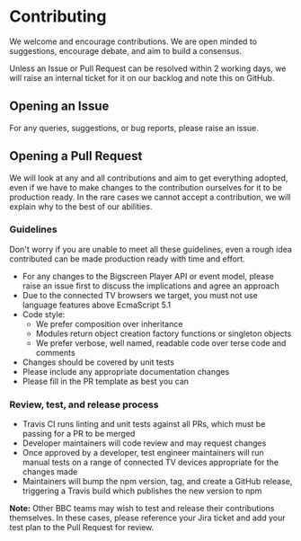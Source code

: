 # Contributing

We welcome and encourage contributions. We are open minded to suggestions, encourage debate, and aim to build a consensus.

Unless an Issue or Pull Request can be resolved within 2 working days, we will raise an internal ticket for it on our backlog and note this on GitHub.

## Opening an Issue

For any queries, suggestions, or bug reports, please raise an issue.

## Opening a Pull Request

We will look at any and all contributions and aim to get everything adopted, even if we have to make changes to the contribution ourselves for it to be production ready. In the rare cases we cannot accept a contribution, we will explain why to the best of our abilities.

### Guidelines

Don't worry if you are unable to meet all these guidelines, even a rough idea contributed can be made production ready with time and effort.

- For any changes to the Bigscreen Player API or event model, please raise an issue first to discuss the implications and agree an approach
- Due to the connected TV browsers we target, you must not use language features above EcmaScript 5.1
- Code style:
  - We prefer composition over inheritance
  - Modules return object creation factory functions or singleton objects
  - We prefer verbose, well named, readable code over terse code and comments
- Changes should be covered by unit tests
- Please include any appropriate documentation changes
- Please fill in the PR template as best you can

### Review, test, and release process

- Travis CI runs linting and unit tests against all PRs, which must be passing for a PR to be merged
- Developer maintainers will code review and may request changes
- Once approved by a developer, test engineer maintainers will run manual tests on a range of connected TV devices appropriate for the changes made
- Maintainers will bump the npm version, tag, and create a GitHub release, triggering a Travis build which publishes the new version to npm

**Note:** Other BBC teams may wish to test and release their contributions themselves. In these cases, please reference your Jira ticket and add your test plan to the Pull Request for review.